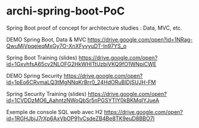 # archi-spring-boot-PoC
Spring Boot proof of concept for architecture studies : Data, MVC, etc.

DEMO Spring Boot, Data & MVC https://drive.google.com/open?id=1NRag-QwuMjVpqeieqMxGy7O-XnXFyvyuDT-In97YS_o

Spring Boot Training (slides) https://drive.google.com/open?id=1GxvhfsA65cv2NLOFG2HkWHlTtUzbiVKQ9fO1WNpiCWE

DEMO Spring Security https://drive.google.com/open?id=1pEo6CRvmaLQ3tMgNNqKrBrr0_24HdORuBlDjSUJH-FM

Spring Security Training (slides) https://drive.google.com/open?id=1CVDDzMO6_AahntzNWoQbSr5nPGSYTIY0kBKMqIYJueA

Exemple de console SQL web avec H2 https://drive.google.com/open?id=1RGHJbjJ7rXp6AxVbOP91vCsdeZB4Be8TK9euD8BBO7I
